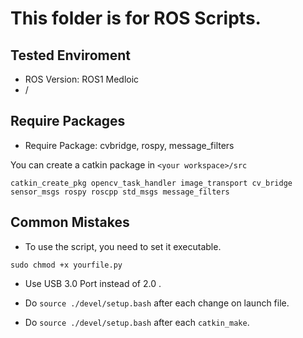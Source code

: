 # This folder is for ROS Scripts.

## Tested Enviroment
* ROS Version: ROS1 Medloic
* /


## Require Packages
* Require Package: cvbridge, rospy, message_filters

You can create a catkin package in `<your workspace>/src`
```shell
catkin_create_pkg opencv_task_handler image_transport cv_bridge sensor_msgs rospy roscpp std_msgs message_filters
```

## Common Mistakes

* To use the script, you need to set it executable.

```shell
sudo chmod +x yourfile.py
```

* Use USB 3.0 Port instead of 2.0 .


* Do `source ./devel/setup.bash` after each change on launch file.

* Do `source ./devel/setup.bash` after each `catkin_make`.

